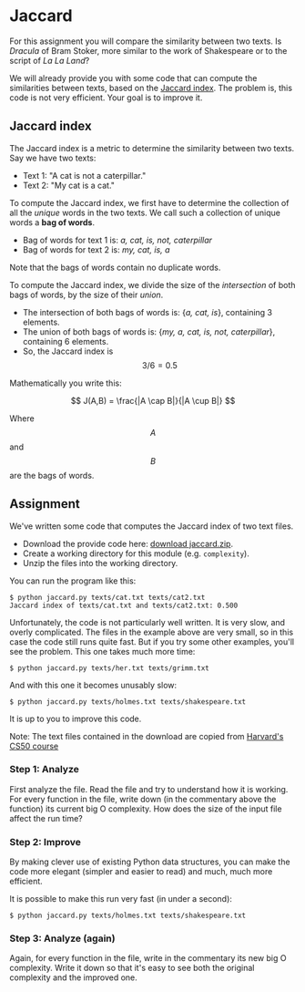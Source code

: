 # Jaccard

For this assignment you will compare the similarity between two texts. Is *Dracula* of Bram Stoker, more similar to the work of Shakespeare or to the script of *La La Land*?

We will already provide you with some code that can compute the similarities between texts, based on the [Jaccard index](https://en.wikipedia.org/wiki/Jaccard_index). The problem is, this code is not very efficient. Your goal is to improve it.

## Jaccard index

The Jaccard index is a metric to determine the similarity between two texts. Say we have two texts:

- Text 1: "A cat is not a caterpillar."
- Text 2: "My cat is a cat."

To compute the Jaccard index, we first have to determine the collection of all the *unique* words in the two texts. We call such a collection of unique words a **bag of words**.

- Bag of words for text 1 is: *a, cat, is, not, caterpillar*
- Bag of words for text 2 is: *my, cat, is, a*

Note that the bags of words contain no duplicate words.

To compute the Jaccard index, we divide the size of the *intersection* of both bags of words, by the size of their *union*.

- The intersection of both bags of words is: {*a, cat, is*}, containing 3 elements.
- The union of both bags of words is: {*my, a, cat, is, not, caterpillar*}, containing 6 elements.
- So, the Jaccard index is $$3/6=0.5$$

Mathematically you write this:

$$
J(A,B) = \frac{|A \cap B|}{|A \cup B|}
$$

Where $$A$$ and $$B$$ are the bags of words.

## Assignment

We've written some code that computes the Jaccard index of two text files.

* Download the provide code here: [download jaccard.zip](jaccar.zip).
* Create a working directory for this module (e.g. `complexity`).
* Unzip the files into the working directory.

You can run the program like this:

    $ python jaccard.py texts/cat.txt texts/cat2.txt
    Jaccard index of texts/cat.txt and texts/cat2.txt: 0.500

Unfortunately, the code is not particularly well written. It is very slow, and overly complicated. The files in the example above are very small, so in this case the code still runs quite fast. But if you try some other examples, you'll see the problem. This one takes much more time:

    $ python jaccard.py texts/her.txt texts/grimm.txt

And with this one it becomes unusably slow:

    $ python jaccard.py texts/holmes.txt texts/shakespeare.txt

It is up to you to improve this code.

Note: The text files contained in the download are copied from [Harvard's CS50 course](https://cs50.harvard.edu/x/2021/psets/5/speller/)

### Step 1: Analyze

First analyze the file. Read the file and try to understand how it is working. For every function in the file, write down (in the commentary above the function) its current big O complexity. How does the size of the input file affect the run time?

### Step 2: Improve

By making clever use of existing Python data structures, you can make the code more elegant (simpler and easier to read) and much, much more efficient.

It is possible to make this run very fast (in under a second):

    $ python jaccard.py texts/holmes.txt texts/shakespeare.txt

### Step 3: Analyze (again)

Again, for every function in the file, write in the commentary its new big O complexity. Write it down so that it's easy to see both the original complexity and the improved one.
